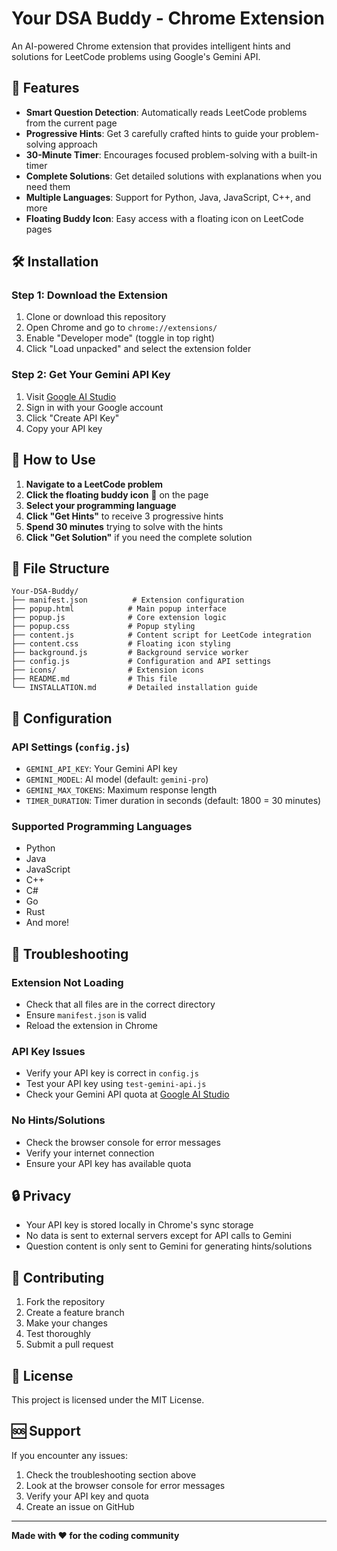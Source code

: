 # Your DSA Buddy - Chrome Extension

An AI-powered Chrome extension that provides intelligent hints and solutions for LeetCode problems using Google's Gemini API.

## 🚀 Features

- **Smart Question Detection**: Automatically reads LeetCode problems from the current page
- **Progressive Hints**: Get 3 carefully crafted hints to guide your problem-solving approach
- **30-Minute Timer**: Encourages focused problem-solving with a built-in timer
- **Complete Solutions**: Get detailed solutions with explanations when you need them
- **Multiple Languages**: Support for Python, Java, JavaScript, C++, and more
- **Floating Buddy Icon**: Easy access with a floating icon on LeetCode pages

## 🛠️ Installation

### Step 1: Download the Extension

1. Clone or download this repository
2. Open Chrome and go to `chrome://extensions/`
3. Enable "Developer mode" (toggle in top right)
4. Click "Load unpacked" and select the extension folder

### Step 2: Get Your Gemini API Key

1. Visit [Google AI Studio](https://makersuite.google.com/app/apikey)
2. Sign in with your Google account
3. Click "Create API Key"
4. Copy your API key


## 🎯 How to Use

1. **Navigate to a LeetCode problem**
2. **Click the floating buddy icon** 🤖 on the page
3. **Select your programming language**
4. **Click "Get Hints"** to receive 3 progressive hints
5. **Spend 30 minutes** trying to solve with the hints
6. **Click "Get Solution"** if you need the complete solution

## 📁 File Structure

```
Your-DSA-Buddy/
├── manifest.json          # Extension configuration
├── popup.html            # Main popup interface
├── popup.js              # Core extension logic
├── popup.css             # Popup styling
├── content.js            # Content script for LeetCode integration
├── content.css           # Floating icon styling
├── background.js         # Background service worker
├── config.js             # Configuration and API settings
├── icons/                # Extension icons
├── README.md             # This file
└── INSTALLATION.md       # Detailed installation guide
```

## 🔧 Configuration

### API Settings (`config.js`)

- `GEMINI_API_KEY`: Your Gemini API key
- `GEMINI_MODEL`: AI model (default: `gemini-pro`)
- `GEMINI_MAX_TOKENS`: Maximum response length
- `TIMER_DURATION`: Timer duration in seconds (default: 1800 = 30 minutes)

### Supported Programming Languages

- Python
- Java
- JavaScript
- C++
- C#
- Go
- Rust
- And more!

## 🐛 Troubleshooting

### Extension Not Loading

- Check that all files are in the correct directory
- Ensure `manifest.json` is valid
- Reload the extension in Chrome

### API Key Issues

- Verify your API key is correct in `config.js`
- Test your API key using `test-gemini-api.js`
- Check your Gemini API quota at [Google AI Studio](https://makersuite.google.com/app/apikey)

### No Hints/Solutions

- Check the browser console for error messages
- Verify your internet connection
- Ensure your API key has available quota

## 🔒 Privacy

- Your API key is stored locally in Chrome's sync storage
- No data is sent to external servers except for API calls to Gemini
- Question content is only sent to Gemini for generating hints/solutions

## 🤝 Contributing

1. Fork the repository
2. Create a feature branch
3. Make your changes
4. Test thoroughly
5. Submit a pull request

## 📄 License

This project is licensed under the MIT License.

## 🆘 Support

If you encounter any issues:

1. Check the troubleshooting section above
2. Look at the browser console for error messages
3. Verify your API key and quota
4. Create an issue on GitHub

---

**Made with ❤️ for the coding community**
